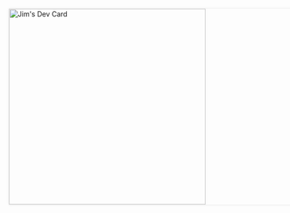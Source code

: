 <script src="https://code.jquery.com/jquery-3.6.0.min.js"></script>
<script src="https://cdn.jsdelivr.net/npm/jquery.hover3d"></script>

<div class="card-content">
  <div class='card'> 
    <a href="https://app.daily.dev/jim_huang" >
      <img id='my-image'src="https://api.daily.dev/devcards/3c097dbfcea84f16854da704c6315805.png?r=phw" width="400" alt="Jim's Dev Card"/>
    </a>
  </div>
</div>
<!-- <div class='card-content'>
  <img src='https://picsum.photos/200/300' id='my-image' class='card'/>
</div> -->

<style>
.card-content{
  perspective: 1000px;
  transform-style: preserve-3d;
  width: 100vw;
  height: 100vh;
  padding: 10rem;
}
.card {
  transform: translateZ(0);
  transform-style: preserve-3d;
  backface-visibility: hidden;
  box-shadow: 0 0 5px rgba(0, 0, 0, 0.1);
  position: relative;
}
</style>

<script>
  const card = $(".card");
  const cardContent = $(".card-content");

  cardContent.on("mousemove", function (e) {
      var ax = -($(window).innerWidth() / 2 - e.pageX) / 20;
      var ay = ($(window).innerHeight() / 2 - e.pageY) / 10;
      card.attr(
          "style",
          "transform: rotateY(" +
          ax +
          "deg) rotateX(" +
          ay +
          "deg);-webkit-transform: rotateY(" +
          ax +
          "deg) rotateX(" +
          ay +
          "deg);-moz-transform: rotateY(" +
          ax +
          "deg) rotateX(" +
          ay +
          "deg)"
      );
  });
</script>
